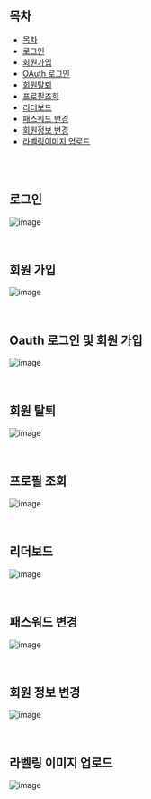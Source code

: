 ## 목차 

- [목차](#목차)
- [로그인](#로그인)
- [회원가입](#회원-가입)
- [OAuth 로그인](#Oauth-로그인-및-회원-가입)
- [회원탈퇴](#회원-탈퇴)
- [프로필조회](#프로필-조회)
- [리더보드](#리더보드)
- [패스워드 변경](#패스워드-변경)
- [회원정보 변경](#회원-정보-변경)
- [라벨링이미지 업로드](#라벨링-이미지-업로드)

<br><br>



## 로그인

![image](/uploads/a5f3f6df36b0a6d9a639b9766d9621bc/image.png)

<br>

## 회원 가입
![image](/uploads/7f3b4c375121b367452a7a75d93e56b2/image.png)

<br>

## Oauth 로그인 및 회원 가입
![image](/uploads/b53ecbd31b8f262f701e7065f677d2d3/image.png)

<br>

## 회원 탈퇴

![image](/uploads/9f2135baf9244815b65d4685ba12c9f1/image.png)

<br>

## 프로필 조회

![image](/uploads/f8ea689978ebd12dd590334aad8bc01f/image.png)

<br>

## 리더보드
![image](/uploads/e6a28e80bc6f4c6808a647f5baa09eeb/image.png)

<br>

## 패스워드 변경

![image](/uploads/520c35e7276ca0d9403cd8809c3e8712/image.png)


<br>

## 회원 정보 변경

![image](/uploads/7d475e46826edfcc30460d964fa7bb3a/image.png)


<br>

## 라벨링 이미지 업로드

![image](/uploads/99979d227e97b509b21548fd9e9e7f7d/image.png)
